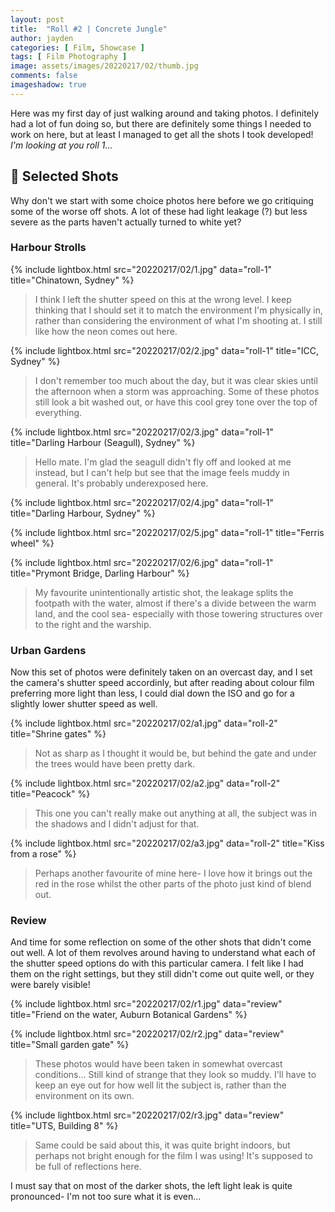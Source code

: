 ```yaml
---
layout: post
title:  "Roll #2 | Concrete Jungle"
author: jayden
categories: [ Film, Showcase ]
tags: [ Film Photography ]
image: assets/images/20220217/02/thumb.jpg
comments: false
imageshadow: true
---
```


Here was my first day of just walking around and taking photos. I definitely had a lot of fun doing so, but there are definitely some things I needed to work on here, but at least I managed to get all the shots I took developed! *I'm looking at you roll 1...*

## 📸 Selected Shots

Why don't we start with some choice photos here before we go critiquing some of the worse off shots. A lot of these had light leakage (?) but less severe as the parts haven't actually turned to white yet?

### Harbour Strolls

{% include lightbox.html src="20220217/02/1.jpg" data="roll-1" title="Chinatown, Sydney" %}

> I think I left the shutter speed on this at the wrong level. I keep thinking that I should set it to match the environment I'm physically in, rather than considering the environment of what I'm shooting at. I still like how the neon comes out here.

{% include lightbox.html src="20220217/02/2.jpg" data="roll-1" title="ICC, Sydney" %}

> I don't remember too much about the day, but it was clear skies until the afternoon when a storm was approaching. Some of these photos still look a bit washed out, or have this cool grey tone over the top of everything.

{% include lightbox.html src="20220217/02/3.jpg" data="roll-1" title="Darling Harbour (Seagull), Sydney" %}

> Hello mate. I'm glad the seagull didn't fly off and looked at me instead, but I can't help but see that the image feels muddy in general. It's probably underexposed here.

{% include lightbox.html src="20220217/02/4.jpg" data="roll-1" title="Darling Harbour, Sydney" %}

{% include lightbox.html src="20220217/02/5.jpg" data="roll-1" title="Ferris wheel" %}

{% include lightbox.html src="20220217/02/6.jpg" data="roll-1" title="Prymont Bridge, Darling Harbour" %}

> My favourite unintentionally artistic shot, the leakage splits the footpath with the water, almost if there's a divide between the warm land, and the cool sea- especially with those towering structures over to the right and the warship.

### Urban Gardens

Now this set of photos were definitely taken on an overcast day, and I set the camera's shutter speed accordinly, but after reading about colour film preferring more light than less, I could dial down the ISO and go for a slightly lower shutter speed as well.

{% include lightbox.html src="20220217/02/a1.jpg" data="roll-2" title="Shrine gates" %}

> Not as sharp as I thought it would be, but behind the gate and under the trees would have been pretty dark.

{% include lightbox.html src="20220217/02/a2.jpg" data="roll-2" title="Peacock" %}

> This one you can't really make out anything at all, the subject was in the shadows and I didn't adjust for that.

{% include lightbox.html src="20220217/02/a3.jpg" data="roll-2" title="Kiss from a rose" %}

> Perhaps another favourite of mine here- I love how it brings out the red in the rose whilst the other parts of the photo just kind of blend out.

### Review

And time for some reflection on some of the other shots that didn't come out well. A lot of them revolves around having to understand what each of the shutter speed options do with this particular camera. I felt like I had them on the right settings, but they still didn't come out quite well, or they were barely visible!

{% include lightbox.html src="20220217/02/r1.jpg" data="review" title="Friend on the water, Auburn Botanical Gardens" %}

{% include lightbox.html src="20220217/02/r2.jpg" data="review" title="Small garden gate" %}

> These photos would have been taken in somewhat overcast conditions... Still kind of strange that they look so muddy. I'll have to keep an eye out for how well lit the subject is, rather than the environment on its own.

{% include lightbox.html src="20220217/02/r3.jpg" data="review" title="UTS, Building 8" %}

> Same could be said about this, it was quite bright indoors, but perhaps not bright enough for the film I was using! It's supposed to be full of reflections here.

I must say that on most of the darker shots, the left light leak is quite pronounced- I'm not too sure what it is even...